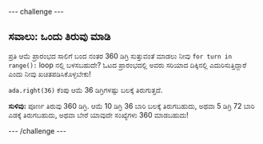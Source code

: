 \--- challenge \---

## ಸವಾಲು: ಒಂದು ತಿರುವು ಮಾಡಿ

ಪ್ರತಿ ಆಮೆ ಪ್ರಾರಂಭದ ಸಾಲಿಗೆ ಬಂದ ನಂತರ 360 ಡಿಗ್ರಿ ಸುತ್ತುವಂತೆ ಮಾಡಲು ನೀವು `for turn in range():` loop ನಲ್ಲಿ ಬಳಸಬಹುದೇ? ಓಟದ ಪ್ರಾರಂಭದಲ್ಲಿ ಅವರು ಸರಿಯಾದ ದಿಕ್ಕಿನಲ್ಲಿ ಎದುರಿಸುತ್ತಿದ್ದಾರೆ ಎಂದು ನೀವು ಖಚಿತಪಡಿಸಿಕೊಳ್ಳಬೇಕು!

`ada.right(36)` ಕೆಂಪು ಆಮೆ 36 ಡಿಗ್ರಿಗಳಷ್ಟು ಬಲಕ್ಕೆ ತಿರುಗುತ್ತದೆ.

**ಸುಳಿವು:** ಪೂರ್ಣ ತಿರುವು 360 ಡಿಗ್ರಿ. ಆಮೆ 10 ಡಿಗ್ರಿ 36 ಬಾರಿ ಬಲಕ್ಕೆ ತಿರುಗಬಹುದು, ಅಥವಾ 5 ಡಿಗ್ರಿ 72 ಬಾರಿ ಎಡಕ್ಕೆ ತಿರುಗಬಹುದು, ಅಥವಾ ಬೇರೆ ಯಾವುದೇ ಸಂಖ್ಯೆಗಳು 360 ಮಾಡಬಹುದು!

\--- /challenge \---